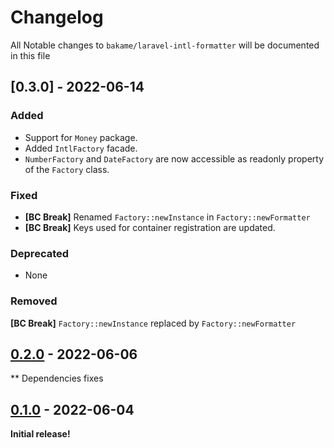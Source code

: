 # Changelog

All Notable changes to `bakame/laravel-intl-formatter` will be documented in this file

## [0.3.0] - 2022-06-14

### Added

- Support for `Money` package.
- Added `IntlFactory` facade.
- `NumberFactory` and `DateFactory` are now accessible as readonly property of the `Factory` class.

### Fixed

- **[BC Break]** Renamed `Factory::newInstance` in `Factory::newFormatter`
- **[BC Break]** Keys used for container registration are updated.

### Deprecated

- None

### Removed

**[BC Break]** `Factory::newInstance` replaced by `Factory::newFormatter`

## [0.2.0] - 2022-06-06

** Dependencies fixes

## [0.1.0] - 2022-06-04

**Initial release!**

[Next]: https://github.com/bakame-php/laravel-intl-formatter/compare/0.3.0...main
[Next]: https://github.com/bakame-php/laravel-intl-formatter/compare/0.2.0...0.3.0
[0.2.0]: https://github.com/bakame-php/laravel-intl-formatter/compare/0.1.0...0.2.0
[0.1.0]: https://github.com/bakame-php/laravel-intl-formatter/releases/tag/0.1.0
